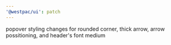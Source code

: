```yaml
---
'@westpac/ui': patch
---
```


popover styling changes for rounded corner, thick arrow, arrow possitioning, and header's font medium

